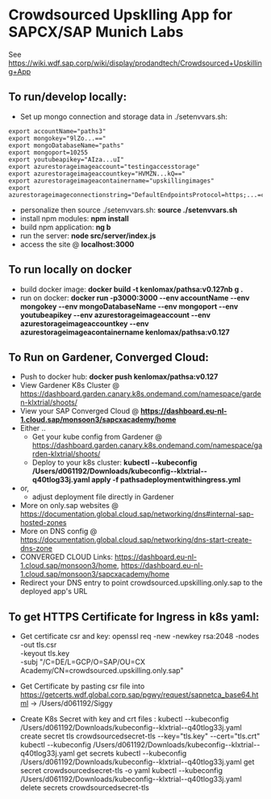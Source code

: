 Crowdsourced Upsklling App for SAPCX/SAP Munich Labs
=====
See https://wiki.wdf.sap.corp/wiki/display/prodandtech/Crowdsourced+Upskilling+App


## To run/develop locally:

- Set up mongo connection and storage data in ./setenvvars.sh:
```
export accountName="paths3"
export mongokey="9lZo...=="
export mongoDatabaseName="paths"
export mongoport=10255
export youtubeapikey="AIza...uI"
export azurestorageimageaccount="testingaccesstorage"
export azurestorageimageaccountkey="HVMZN...kQ=="
export azurestorageimageacontainername="upskillingimages"
export azurestorageimageconnectionstring="DefaultEndpointsProtocol=https;...=core.windows.net"
```
- personalize then source ./setenvvars.sh: **source ./setenvvars.sh**
- install npm modules: **npm install**
- build npm application: **ng b**
- run the server: **node src/server/index.js**
- access the site @ **localhost:3000**

## To run locally on docker
- build docker image: **docker build -t kenlomax/pathsa:v0.127nb g .**
- run on docker: **docker run -p3000:3000 --env accountName --env  mongokey --env mongoDatabaseName --env mongoport --env youtubeapikey --env  azurestorageimageaccount --env azurestorageimageaccountkey --env azurestorageimageacontainername kenlomax/pathsa:v0.127**

## To Run on Gardener, Converged Cloud:
- Push to docker hub: **docker push kenlomax/pathsa:v0.127**
- View Gardener K8s Cluster @ https://dashboard.garden.canary.k8s.ondemand.com/namespace/garden-klxtrial/shoots/
- View your SAP Converged Cloud @ **https://dashboard.eu-nl-1.cloud.sap/monsoon3/sapcxacademy/home**
- Either ..
  - Get your kube config from Gardener @ https://dashboard.garden.canary.k8s.ondemand.com/namespace/garden-klxtrial/shoots/
  - Deploy to your k8s cluster: **kubectl --kubeconfig /Users/d061192/Downloads/kubeconfig--klxtrial--q40tlog33j.yaml  apply -f pathsadeploymentwithingress.yml**
- or, 
  - adjust deployment file directly in Gardener
- More on only.sap websites @ https://documentation.global.cloud.sap/networking/dns#internal-sap-hosted-zones
- More on DNS config @ https://documentation.global.cloud.sap/networking/dns-start-create-dns-zone
- CONVERGED CLOUD Links: https://dashboard.eu-nl-1.cloud.sap/monsoon3/home, https://dashboard.eu-nl-1.cloud.sap/monsoon3/sapcxacademy/home
- Redirect your DNS entry to point crowdsourced.upskilling.only.sap to the deployed app's URL


## To get HTTPS Certificate for Ingress in k8s yaml:
- Get certificate csr and key:
 openssl req -new -newkey rsa:2048 -nodes \
        -out tls.csr \
        -keyout tls.key \
        -subj "/C=DE/L=GCP/O=SAP/OU=CX Academy/CN=crowdsourced.upskilling.only.sap"

- Get Certificate by pasting csr file into  https://getcerts.wdf.global.corp.sap/pgwy/request/sapnetca_base64.html
-> /Users/d061192/Siggy
- Create K8s Secret with key and crt files :
kubectl  --kubeconfig /Users/d061192/Downloads/kubeconfig--klxtrial--q40tlog33j.yaml create secret tls crowdsourcedsecret-tls --key="tls.key" --cert="tls.crt"
kubectl --kubeconfig /Users/d061192/Downloads/kubeconfig--klxtrial--q40tlog33j.yaml get secrets 
kubectl --kubeconfig /Users/d061192/Downloads/kubeconfig--klxtrial--q40tlog33j.yaml get secret crowdsourcedsecret-tls -o yaml
kubectl --kubeconfig /Users/d061192/Downloads/kubeconfig--klxtrial--q40tlog33j.yaml delete secrets crowdsourcedsecret-tls


